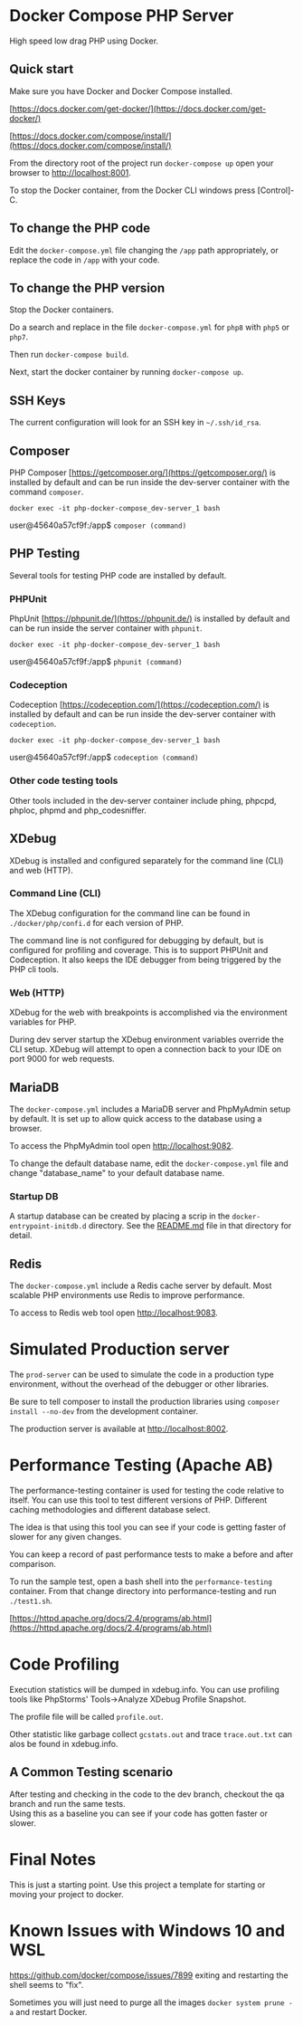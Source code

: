 # Docker Compose PHP Server 

High speed low drag PHP using Docker.

## Quick start

Make sure you have Docker and Docker Compose installed.

[https://docs.docker.com/get-docker/](https://docs.docker.com/get-docker/)

[https://docs.docker.com/compose/install/](https://docs.docker.com/compose/install/)

From the directory root of the project run `docker-compose up` open your browser to 
[http://localhost:8001](http://localhost:8001).

To stop the Docker container, from the Docker CLI windows press [Control]-C.

## To change the PHP code

Edit the `docker-compose.yml` file changing the `/app` path appropriately, or replace the code in
`/app` with your code.

## To change the PHP version

Stop the Docker containers.

Do a search and replace in the file `docker-compose.yml` for `php8` with `php5` or `php7`.

Then run `docker-compose build`.

Next, start the docker container by running `docker-compose up`.

## SSH Keys

The current configuration will look for an SSH key in `~/.ssh/id_rsa`.

## Composer

PHP Composer [https://getcomposer.org/](https://getcomposer.org/) is installed by default and can be run inside
the dev-server container with the command `composer`.

`docker exec -it php-docker-compose_dev-server_1 bash`

user@45640a57cf9f:/app$ `composer (command)`

## PHP Testing

Several tools for testing PHP code are installed by default.

### PHPUnit

PhpUnit [https://phpunit.de/](https://phpunit.de/) is installed by default and can be run inside the server 
container with `phpunit`.

`docker exec -it php-docker-compose_dev-server_1 bash`

user@45640a57cf9f:/app$ `phpunit (command)`

### Codeception

Codeception [https://codeception.com/](https://codeception.com/) is installed by default and can be run inside
the dev-server container with `codeception`.

`docker exec -it php-docker-compose_dev-server_1 bash`

user@45640a57cf9f:/app$ `codeception (command)`

### Other code testing tools

Other tools included in the dev-server container include phing, phpcpd, phploc, phpmd and php_codesniffer.

## XDebug

XDebug is installed and configured separately for the command line (CLI) and web (HTTP).

### Command Line (CLI)

The XDebug configuration for the command line can be found in `./docker/php/confi.d` for each version of PHP.

The command line is not configured for debugging by default, but is configured for profiling and coverage.
This is to support PHPUnit and Codeception.  It also keeps the IDE debugger from being triggered by the PHP
cli tools.

### Web (HTTP)

XDebug for the web with breakpoints is accomplished via the environment variables for PHP.

During dev server startup the XDebug environment variables override the CLI setup. XDebug will attempt
to open a connection back to your IDE on port 9000 for web requests.

## MariaDB

The `docker-compose.yml` includes a MariaDB server and PhpMyAdmin setup by default.  It is set up to allow quick 
access to the database using a browser.  

To access the PhpMyAdmin tool open [http://localhost:9082](http://localhost:9082).

To change the default database name, edit the `docker-compose.yml` file and change "database_name" to your 
default database name.

### Startup DB

A startup database can be created by placing a scrip in the `docker-entrypoint-initdb.d` directory.  See the 
[README.md](docker-entrypoint-initdb.d/README.md) file in that directory for detail.

## Redis

The `docker-compose.yml` include a Redis cache server by default.  Most scalable PHP environments use Redis 
to improve performance.  

To access to Redis web tool open [http://localhost:9083](http://localhost:9083).

# Simulated Production server

The `prod-server` can be used to simulate the code in a production type environment, without the overhead
of the debugger or other libraries.  

Be sure to tell composer to install the production libraries using `composer install --no-dev` from the
development container.

The production server is available at [http://localhost:8002](http://localhost:8002).

# Performance Testing (Apache AB)

The performance-testing container is used for testing the code relative to itself.  You can use this 
tool to test different versions of PHP.  Different caching methodologies and different database select.

The idea is that using this tool you can see if your code is getting faster of slower for any given changes.  

You can keep a record of past performance tests to make a before and after comparison.

To run the sample test, open a bash shell into the `performance-testing` container.  From that change directory 
into performance-testing and run `./test1.sh`.

[https://httpd.apache.org/docs/2.4/programs/ab.html](https://httpd.apache.org/docs/2.4/programs/ab.html)

# Code Profiling

Execution statistics will be dumped in xdebug.info.  You can use profiling tools like 
PhpStorms' Tools->Analyze XDebug Profile Snapshot.  

The profile file will be called `profile.out`.

Other statistic like garbage collect `gcstats.out` and trace `trace.out.txt` can alos be found 
in xdebug.info.

## A Common Testing scenario 

After testing and checking in the code to the dev branch, checkout the qa branch and run the same tests.  
Using this as a baseline you can see if your code has gotten faster or slower.

# Final Notes

This is just a starting point.  Use this project a template for starting or moving your project to docker.

# Known Issues with Windows 10 and WSL

https://github.com/docker/compose/issues/7899
exiting and restarting the shell seems to "fix".

Sometimes you will just need to purge all the images `docker system prune -a` and restart Docker.